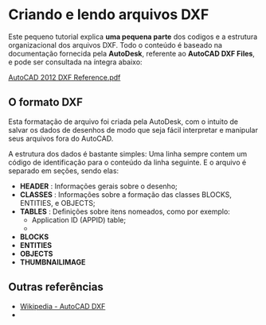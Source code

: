 # Criando e lendo arquivos DXF

Este pequeno tutorial explica **uma pequena parte** dos codigos e a estrutura organizacional dos arquivos DXF.
Todo o conteúdo é baseado na documentação fornecida pela **AutoDesk**, referente ao **AutoCAD DXF Files**, e pode ser consultada na íntegra abaixo:

[AutoCAD 2012 DXF Reference.pdf](https://images.autodesk.com/adsk/files/autocad_2012_pdf_dxf-reference_enu.pdf)

## O formato DXF

Esta formatação de arquivo foi criada pela AutoDesk, com o intuito de salvar os dados de desenhos de modo que seja fácil interpretar e manipular seus arquivos fora do AutoCAD.

A estrutura dos dados é bastante simples: Uma linha sempre contem um código de identificação para o conteúdo da linha seguinte. E o arquivo é separado em seções, sendo elas:

- **HEADER** : Informações gerais sobre o desenho;
- **CLASSES** : Informações sobre a formação das classes BLOCKS, ENTITIES, e OBJECTS;
- **TABLES** : Definições sobre itens nomeados, como por exemplo:
  - Application ID (APPID) table;
  -   
- **BLOCKS**
- **ENTITIES**
- **OBJECTS**
- **THUMBNAILIMAGE**




## Outras referências
- [Wikipedia - AutoCAD DXF](https://en.wikipedia.org/wiki/AutoCAD_DXF)
- 
